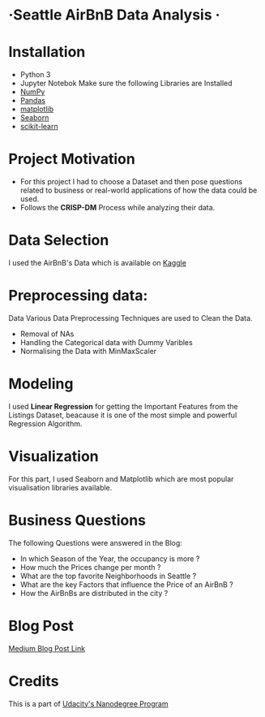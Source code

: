 # &middot;Seattle AirBnB Data Analysis &middot;

# Installation
- Python 3
- Jupyter Notebok
Make sure the following Libraries are Installed
- [NumPy](http://www.numpy.org/)
- [Pandas](http://pandas.pydata.org)
- [matplotlib](http://matplotlib.org/)
- [Seaborn](https://seaborn.pydata.org/)
- [scikit-learn](http://scikit-learn.org/stable)

# Project Motivation 
- For this project I had to choose a Dataset and then pose questions related to business or real-world applications of how the data could be used.
- Follows the **CRISP-DM** Process while analyzing their data.

# Data Selection
I used the AirBnB's Data which is available on [Kaggle](https://www.kaggle.com/airbnb/seattle)

# Preprocessing data:
Data Various Data Preprocessing Techniques are used to Clean the Data.
- Removal of NAs 
- Handling the Categorical data with Dummy Varibles
- Normalising the Data with MinMaxScaler

# Modeling 
I used **Linear Regression** for getting the Important Features from the Listings Dataset, beacause it is one of the most simple and powerful Regression Algorithm.

# Visualization
For this part, I used Seaborn and Matplotlib which are most popular visualisation libraries available.

# Business Questions 
The following Questions were answered in the Blog:
- In which Season of the Year, the occupancy is more ?
- How much the Prices change per month ?
- What are the top favorite Neighborhoods in Seattle ?
- What are the key Factors that influence the Price of an AirBnB ?
- How the AirBnBs are distributed in the city ?

# Blog Post
[Medium Blog Post Link](https://medium.com/@omkarbhad66/seattle-airbnbs-data-analysis-that-every-investor-must-know-8a25a694389e)

# Credits 

This is a part of [Udacity's Nanodegree Program](https://www.udacity.com/course/data-scientist-nanodegree--nd025) 

